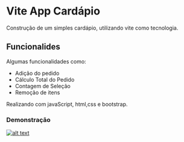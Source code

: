 # Vite App Cardápio

Construção de um simples cardápio, utilizando vite como tecnologia.

## Funcionalides 
Algumas funcionalidades como: 
 - Adição do pedido
 - Cálculo Total do Pedido
 - Contagem de Seleção
 - Remoção de itens

Realizando com javaScript, html,css e bootstrap.


### Demonstração
[![alt text](![image](https://github.com/user-attachments/assets/f0275923-ce26-411f-a24a-61c1e7941e04)
)](https://youtu.be/fogYoamNnnQ?si=q9bV9c1SUqfdYPi8)

